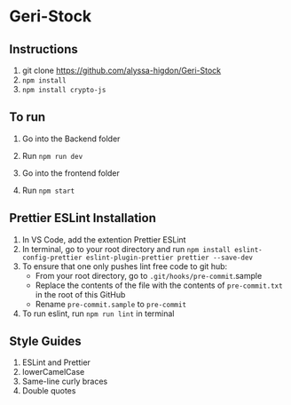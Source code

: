 # Geri-Stock

## Instructions
1) git clone https://github.com/alyssa-higdon/Geri-Stock
2) ```npm install```
3) ```npm install crypto-js```

## To run
1) Go into the Backend folder
2) Run ```npm run dev```

3) Go into the frontend folder
4) Run ```npm start```


## Prettier ESLint Installation
1) In VS Code, add the extention Prettier ESLint
2) In terminal, go to your root directory and run ```npm install eslint-config-prettier eslint-plugin-prettier prettier --save-dev```
3) To ensure that one only pushes lint free code to git hub:
     - From your root directory, go to ```.git/hooks/pre-commit```.sample
     - Replace the contents of the file with the contents of ```pre-commit.txt``` in the root of this GitHub
     - Rename ```pre-commit.sample``` to ```pre-commit```
4) To run eslint, run ```npm run lint``` in terminal

## Style Guides
1) ESLint and Prettier
2) lowerCamelCase
3) Same-line curly braces
4) Double quotes
